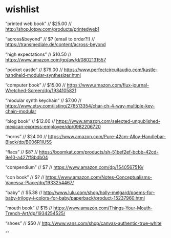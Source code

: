 # wishlist
“printed web book” // $25.00 // http://shop.lotpw.com/products/printedweb1

“across&beyond” // $? (email to order?!) // https://transmediale.de/content/across-beyond

“high expectations” // $10.50 // https://www.amazon.com/gp/aw/d/0802131557

“pocket castle” // $79.00 // https://www.perfectcircuitaudio.com/kastle-handheld-modular-synthesizer.html

“computer book” // $15.00 // https://www.amazon.com/flux-journal-Wretched-Screen/dp/1934105821

“modular synth keychain” // $7.00 // https://www.etsy.com/listing/276513354/char-ch-4-way-multiple-key-chain-modular

“blog book” // $12.00 // https://www.amazon.com/selected-unpublished-mexican-express-employee/dp/0982206720

“horns” // $24.00 // https://www.amazon.com/Pure-42cm-Alloy-Handlebar-Black/dp/B006R1IU5S

“flacs” // $8? // https://boomkat.com/products/sh-51bef2ef-bcbb-42cd-9e10-a427ff8bdb04

“compendium” // $7 // https://www.amazon.com/dp/1540567516/

“con book” // $? // https://www.amazon.com/Notes-Conceptualisms-Vanessa-Place/dp/1933254467/

“baby” // $5.38 // http://www.lulu.com/shop/holly-melgard/poems-for-baby-trilogy-i-colors-for-baby/paperback/product-15237960.html

“mouth book” // $15 // https://www.amazon.com/Things-Your-Mouth-Trench-Art/dp/1934254525/

“shoes” // $50 // http://www.vans.com/shop/canvas-authentic-true-white

“”
